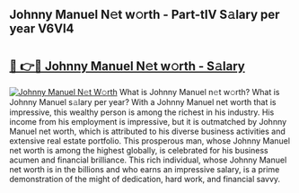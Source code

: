## Johnny Manuel N𝚎t w𝚘rth - Part-tIV S𝚊lary per year V6Vl4

# <h2><a href="http://gc3xesg.nevu.top/?p=Johnny+Manuel">🔗 👉🔴 Johnny Manuel N𝚎t w𝚘rth - S𝚊lary</a></h2>

[![Johnny Manuel N𝚎t W𝚘rth](https://i.imgur.com/Oavwk0R.jpeg)](http://gc3xesg.nevu.top/?p=Johnny+Manuel)
What is Johnny Manuel n𝚎t w𝚘rth? What is Johnny Manuel s𝚊lary per year?
With a Johnny Manuel net worth that is impressive, this wealthy person is among the richest in his industry. His income from his employment is impressive, but it is outmatched by Johnny Manuel net worth, which is attributed to his diverse business activities and extensive real estate portfolio. This prosperous man, whose Johnny Manuel net worth is among the highest globally, is celebrated for his business acumen and financial brilliance. This rich individual, whose Johnny Manuel net worth is in the billions and who earns an impressive salary, is a prime demonstration of the might of dedication, hard work, and financial savvy.

